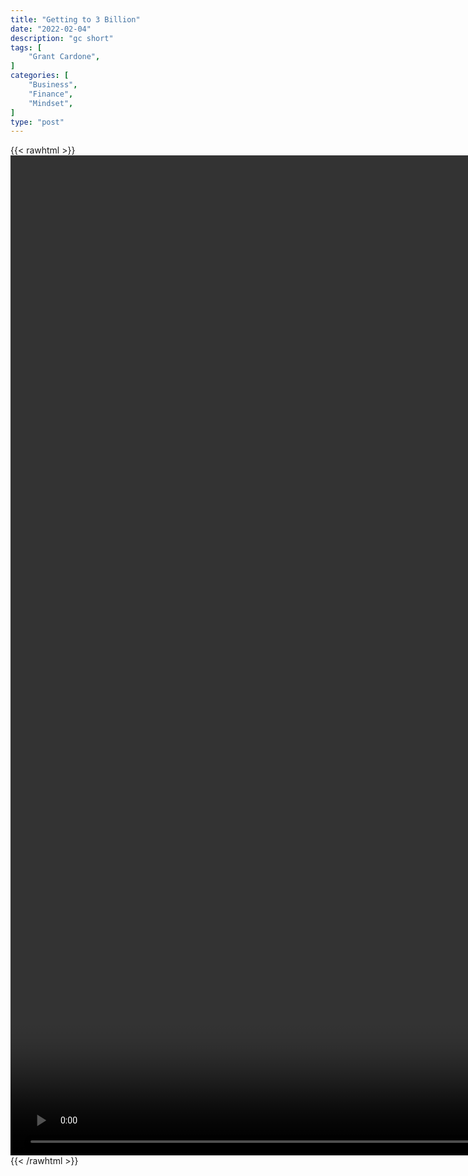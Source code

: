 ```yaml
---
title: "Getting to 3 Billion"
date: "2022-02-04"
description: "gc short"
tags: [
    "Grant Cardone",
]
categories: [
    "Business",
    "Finance",
    "Mindset",
]
type: "post"
---
```

{{< rawhtml >}}
    <video style="height:40vh;width:auto" overflow="hidden" controls>
        <source src="https://clips.dev00ps.com/Grant%20Cardone/Cardone%20how%20to%20get%20to%20three%20billions.mp4" type="video/mp4"> 
    </video>
{{< /rawhtml >}}